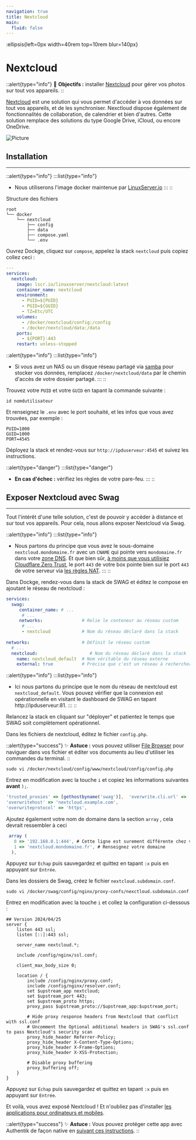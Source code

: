 ```yaml
---
navigation: true
title: Nextcloud
main:
  fluid: false
---
```

:ellipsis{left=0px width=40rem top=10rem blur=140px}
# Nextcloud

::alert{type="info"}
🎯 __Objectifs :__ installer [Nextcloud](https://nextcloud.com/) pour gérer vos photos sur tout vos appareils.
::

[Nextcloud](https://nextcloud.com/) est une solution qui vous permet d'accéder à vos données sur tout vos appareils, et de les synchroniser. Nexctloud dispose également de fonctionnalités de collaboration, de calendrier et bien d'autres. Cette solution remplace des solutions du type Google Drive, iCloud, ou encore OneDrive.

![Picture](/img/serveex/nextcloud.png)

## Installation
---
::alert{type="info"}
:::list{type="info"}
- Nous utiliserons l'image docker maintenue par [LinuxServer.io](https://docs.linuxserver.io/images/docker-nextcloud/)
:::
::

Structure des fichiers

```console
root
└── docker
    └── nextcloud
        ├── config
        ├── data
        ├── compose.yaml
        └── .env
```

Ouvrez Dockge, cliquez sur `compose`, appelez la stack `nextcloud` puis copiez collez ceci :

```yaml
---
services:
  nextcloud:
    image: lscr.io/linuxserver/nextcloud:latest
    container_name: nextcloud
    environment:
      - PUID=${PUID}
      - PGID=${GUID}
      - TZ=Etc/UTC
    volumes:
      - /docker/nextcloud/config:/config
      - /docker/nextcloud/data:/data
    ports:
      - ${PORT}:443
    restart: unless-stopped
```

::alert{type="info"}
:::list{type="info"}
- Si vous avez un NAS ou un disque réseau partagé via [samba](/generalites/samba) pour stocker vos données, remplacez `/docker/nextcloud/data` par le chemin d'accès de votre dossier partagé.
:::
::

Trouvez votre `PUID` et votre `GUID` en tapant la commande suivante :

```shell
id nomdutilisateur
```
Et renseignez le `.env` avec le port souhaité, et les infos que vous avez trouvées, par exemple :

```properties
PUID=1000
GUID=1000
PORT=4545
```

Déployez la stack et rendez-vous sur `http://ipduserveur:4545` et suivez les instructions.

::alert{type="danger"}
:::list{type="danger"}
- __En cas d'échec :__ vérifiez les règles de votre pare-feu.
:::
::

## Exposer Nextcloud avec Swag
---
Tout l'intérêt d'une telle solution, c'est de pouvoir y accéder à distance et sur tout vos appareils. Pour cela, nous allons exposer Nextcloud via Swag.

::alert{type="info"}
:::list{type="info"}
- Nous partons du principe que vous avez le sous-domaine `nextcloud.mondomaine.fr` avec un `CNAME` qui pointe vers `mondomaine.fr` dans votre [zone DNS](/generalites/dns). Et que bien sûr, [à moins que vous utilisiez Cloudflare Zero Trust](/serveex/securite/cloudflare), le port `443` de votre box pointe bien sur le port `443` de votre serveur via [les règles NAT](/generalites/nat).
:::
::

Dans Dockge, rendez-vous dans la stack de SWAG et éditez le compose en ajoutant le réseau de nextcloud :

```yaml
services:
  swag:
     container_name: # ...
      # ... 
     networks:               # Relie le conteneur au réseau custom 
      # ...           
      - nextcloud            # Nom du réseau déclaré dans la stack
    
networks:                    # Définit le réseau custom
  # ...
  nextcloud:                    # Nom du réseau déclaré dans la stack
    name: nextcloud_default  # Nom véritable du réseau externe
    external: true           # Précise que c'est un réseau à rechercher en externe
```

::alert{type="info"}
:::list{type="info"}
- Ici nous partons du principe que le nom du réseau de nextcloud est `nextcloud_default`. Vous pouvez vérifier que la connexion est opérationnelle en visitant le dashboard de SWAG en tapant http://ipduserveur:81.
:::
::

Relancez la stack en cliquant sur "déployer" et patientez le temps que SWAG soit complètement opérationnel.

Dans les fichiers de nextcloud, éditez le fichier `config.php`.

::alert{type="success"}
✨ __Astuce :__ vous pouvez utiliser [File Browser](/serveex/files/file-browser) pour naviguer dans vos fichier et éditer vos documents au lieu d'utiliser les commandes du terminal.
::

```shell
sudo vi /docker/nextcloud/config/www/nextcloud/config/config.php
```

Entrez en modification avec la touche `i` et copiez les informations suivantes __avant__ `);`.

```js
'trusted_proxies' => [gethostbyname('swag')],  'overwrite.cli.url' => 'https://nextcloud.example.com/',
'overwritehost' => 'nextcloud.example.com',
'overwriteprotocol' => 'https',
```

Ajoutez également votre nom de domaine dans la section `array` , cela devrait ressembler à ceci
```js
 array (
   0 => '192.168.0.1:444', # Cette ligne est surement différente chez vous, ne la modifiez pas !
   1 => 'nextcloud.mondomaine.fr', # Renseignez votre domaine
  ),
```
Appuyez sur `Echap` puis sauvegardez et quittez en tapant `:x` puis en appuyant sur `Entrée`.

Dans les dossiers de Swag, créez le fichier `nextcloud.subdomain.conf`.

```shell
sudo vi /docker/swag/config/nginx/proxy-confs/nexctloud.subdomain.conf
```
Entrez en modification avec la touche `i` et collez la configuration ci-dessous :

```nginx
## Version 2024/04/25
server {
    listen 443 ssl;
    listen [::]:443 ssl;

    server_name nextcloud.*;

    include /config/nginx/ssl.conf;

    client_max_body_size 0;

    location / {
        include /config/nginx/proxy.conf;
        include /config/nginx/resolver.conf;
        set $upstream_app nextcloud;
        set $upstream_port 443;
        set $upstream_proto https;
        proxy_pass $upstream_proto://$upstream_app:$upstream_port;

        # Hide proxy response headers from Nextcloud that conflict with ssl.conf
        # Uncomment the Optional additional headers in SWAG's ssl.conf to pass Nextcloud's security scan
        proxy_hide_header Referrer-Policy;
        proxy_hide_header X-Content-Type-Options;
        proxy_hide_header X-Frame-Options;
        proxy_hide_header X-XSS-Protection;

        # Disable proxy buffering
        proxy_buffering off;
    }
}
```

Appuyez sur `Echap` puis sauvegardez et quittez en tapant `:x` puis en appuyant sur `Entrée`.

Et voilà, vous avez exposé Nextcloud ! Et n'oubliez pas d'installer [les applications pour ordinateurs et mobiles](https://nextcloud.com/fr/install/).

::alert{type="success"}
✨ __Astuce :__ Vous pouvez protéger cette app avec Authentik de façon native en [suivant ces instructions](https://docs.goauthentik.io/integrations/services/nextcloud/).
::